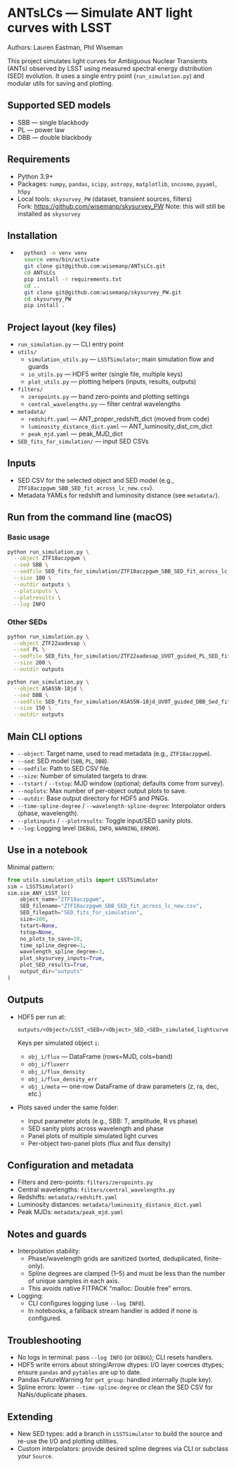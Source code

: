 # ANTsLCs — Simulate ANT light curves with LSST

Authors: Lauren Eastman, Phil Wiseman

This project simulates light curves for Ambiguous Nuclear Transients (ANTs) observed by LSST using measured spectral energy distribution (SED) evolution. It uses a single entry point (`run_simulation.py`) and modular utils for saving and plotting.

## Supported SED models
- SBB — single blackbody
- PL — power law
- DBB — double blackbody

## Requirements
- Python 3.9+
- Packages: `numpy`, `pandas`, `scipy`, `astropy`, `matplotlib`, `sncosmo`, `pyyaml`, `h5py`
- Local tools: `skysurvey_PW` (dataset, transient sources, filters)  
  Fork: https://github.com/wisemanp/skysurvey_PW
  Note: this will still be installed as `skysurvey`

## Installation
- ```bash
    python3 -m venv venv
    source venv/bin/activate
    git clone git@github.com:wisemanp/ANTsLCs.git
    cd ANTsLCs
    pip install -r requirements.txt
    cd ..
    git clone git@github.com:wisemanp/skysurvey_PW.git
    cd skysurvey_PW
    pip install .
  ```

## Project layout (key files)
- `run_simulation.py` — CLI entry point
- `utils/`
  - `simulation_utils.py` — `LSSTSimulator`; main simulation flow and guards
  - `io_utils.py` — HDF5 writer (single file, multiple keys)
  - `plot_utils.py` — plotting helpers (inputs, results, outputs)
- `filters/`
  - `zeropoints.py` — band zero-points and plotting settings
  - `central_wavelengths.py` — filter central wavelengths
- `metadata/`
  - `redshift.yaml` — ANT_proper_redshift_dict (moved from code)
  - `luminosity_distance_dict.yaml` — ANT_luminosity_dist_cm_dict
  - `peak_mjd.yaml` — peak_MJD_dict
- `SED_fits_for_simulation/` — input SED CSVs

## Inputs
- SED CSV for the selected object and SED model (e.g., `ZTF18aczpgwm_SBB_SED_fit_across_lc_new.csv`).
- Metadata YAMLs for redshift and luminosity distance (see `metadata/`).

## Run from the command line (macOS)
### Basic usage
```bash
python run_simulation.py \
  --object ZTF18aczpgwm \
  --sed SBB \
  --sedfile SED_fits_for_simulation/ZTF18aczpgwm_SBB_SED_fit_across_lc_new.csv \
  --size 100 \
  --outdir outputs \
  --plotinputs \
  --plotresults \
  --log INFO
```

### Other SEDs
```bash
python run_simulation.py \
  --object ZTF22aadesap \
  --sed PL \
  --sedfile SED_fits_for_simulation/ZTF22aadesap_UVOT_guided_PL_SED_fit_across_lc_new.csv \
  --size 200 \
  --outdir outputs

python run_simulation.py \
  --object ASASSN-18jd \
  --sed DBB \
  --sedfile SED_fits_for_simulation/ASASSN-18jd_UVOT_guided_DBB_Sed_fit_across_lc_new.csv \
  --size 150 \
  --outdir outputs
```

## Main CLI options
- `--object`: Target name, used to read metadata (e.g., `ZTF18aczpgwm`).
- `--sed`: SED model (`SBB`, `PL`, `DBB`).
- `--sedfile`: Path to SED CSV file.
- `--size`: Number of simulated targets to draw.
- `--tstart` / `--tstop`: MJD window (optional; defaults come from survey).
- `--noplots`: Max number of per-object output plots to save.
- `--outdir`: Base output directory for HDF5 and PNGs.
- `--time-spline-degree` / `--wavelength-spline-degree`: Interpolator orders (phase, wavelength).
- `--plotinputs` / `--plotresults`: Toggle input/SED sanity plots.
- `--log`: Logging level (`DEBUG`, `INFO`, `WARNING`, `ERROR`).

## Use in a notebook
Minimal pattern:
```python
from utils.simulation_utils import LSSTSimulator
sim = LSSTSimulator()
sim.sim_ANY_LSST_lc(
    object_name="ZTF18aczpgwm",
    SED_filename="ZTF18aczpgwm_SBB_SED_fit_across_lc_new.csv",
    SED_filepath="SED_fits_for_simulation",
    size=100,
    tstart=None,
    tstop=None,
    no_plots_to_save=10,
    time_spline_degree=1,
    wavelength_spline_degree=3,
    plot_skysurvey_inputs=True,
    plot_SED_results=True,
    output_dir="outputs"
)
```

## Outputs
- HDF5 per run at:
  ```
  outputs/<Object>/LSST_<SED>/<Object>_SED_<SED>_simulated_lightcurves.h5
  ```
  Keys per simulated object `i`:
  - `obj_i/flux` — DataFrame (rows=MJD, cols=band)
  - `obj_i/fluxerr`
  - `obj_i/flux_density`
  - `obj_i/flux_density_err`
  - `obj_i/meta` — one-row DataFrame of draw parameters (z, ra, dec, etc.)

- Plots saved under the same folder:
  - Input parameter plots (e.g., SBB: T, amplitude, R vs phase)
  - SED sanity plots across wavelength and phase
  - Panel plots of multiple simulated light curves
  - Per-object two-panel plots (flux and flux density)

## Configuration and metadata
- Filters and zero-points: `filters/zeropoints.py`
- Central wavelengths: `filters/central_wavelengths.py`
- Redshifts: `metadata/redshift.yaml`
- Luminosity distances: `metadata/luminosity_distance_dict.yaml`
- Peak MJDs: `metadata/peak_mjd.yaml`

## Notes and guards
- Interpolation stability:
  - Phase/wavelength grids are sanitized (sorted, deduplicated, finite-only).
  - Spline degrees are clamped (1–5) and must be less than the number of unique samples in each axis.
  - This avoids native FITPACK “malloc: Double free” errors.
- Logging:
  - CLI configures logging (use `--log INFO`).
  - In notebooks, a fallback stream handler is added if none is configured.

## Troubleshooting
- No logs in terminal: pass `--log INFO` (or `DEBUG`); CLI resets handlers.
- HDF5 write errors about string/Arrow dtypes: I/O layer coerces dtypes; ensure `pandas` and `pytables` are up to date.
- Pandas FutureWarning for `get_group`: handled internally (tuple key).
- Spline errors: lower `--time-spline-degree` or clean the SED CSV for NaNs/duplicate phases.

## Extending
- New SED types: add a branch in `LSSTSimulator` to build the source and re-use the I/O and plotting utilities.
- Custom interpolators: provide desired spline degrees via CLI or subclass your `Source`.





